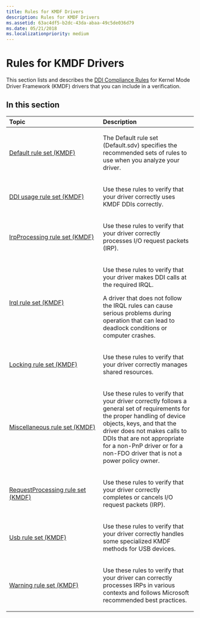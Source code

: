 ```yaml
---
title: Rules for KMDF Drivers
description: Rules for KMDF Drivers
ms.assetid: 63ac4df5-b2dc-43da-abaa-49c5de036d79
ms.date: 05/21/2018
ms.localizationpriority: medium
---
```


# Rules for KMDF Drivers


This section lists and describes the [DDI Compliance Rules](static-driver-verifier-rules.md) for Kernel Mode Driver Framework (KMDF) drivers that you can include in a verification.

## In this section


<table>
<colgroup>
<col width="50%" />
<col width="50%" />
</colgroup>
<thead>
<tr class="header">
<th align="left">Topic</th>
<th align="left">Description</th>
</tr>
</thead>
<tbody>
<tr class="odd">
<td align="left"><p><a href="default-rule-set--kmdf-.md" data-raw-source="[Default rule set (KMDF)](default-rule-set--kmdf-.md)">Default rule set (KMDF)</a></p></td>
<td align="left"><p>The Default rule set (Default.sdv) specifies the recommended sets of rules to use when you analyze your driver.</p></td>
</tr>
<tr class="even">
<td align="left"><p><a href="ddi-usage-rule-set--kmdf-.md" data-raw-source="[DDI usage rule set (KMDF)](ddi-usage-rule-set--kmdf-.md)">DDI usage rule set (KMDF)</a></p></td>
<td align="left"><p>Use these rules to verify that your driver correctly uses KMDF DDIs correctly.</p></td>
</tr>
<tr class="odd">
<td align="left"><p><a href="irpprocessing-rule-set--kmdf-.md" data-raw-source="[IrpProcessing rule set (KMDF)](irpprocessing-rule-set--kmdf-.md)">IrpProcessing rule set (KMDF)</a></p></td>
<td align="left"><p>Use these rules to verify that your driver correctly processes I/O request packets (IRP).</p></td>
</tr>
<tr class="even">
<td align="left"><p><a href="irql-rule-set--kmdf-.md" data-raw-source="[Irql rule set (KMDF)](irql-rule-set--kmdf-.md)">Irql rule set (KMDF)</a></p></td>
<td align="left"><p>Use these rules to verify that your driver makes DDI calls at the required IRQL.</p>
<p>A driver that does not follow the IRQL rules can cause serious problems during operation that can lead to deadlock conditions or computer crashes.</p></td>
</tr>
<tr class="odd">
<td align="left"><p><a href="locking-rule-set--kmdf-.md" data-raw-source="[Locking rule set (KMDF)](locking-rule-set--kmdf-.md)">Locking rule set (KMDF)</a></p></td>
<td align="left"><p>Use these rules to verify that your driver correctly manages shared resources.</p></td>
</tr>
<tr class="even">
<td align="left"><p><a href="miscellaneous-rule-set--kmdf-.md" data-raw-source="[Miscellaneous rule set (KMDF)](miscellaneous-rule-set--kmdf-.md)">Miscellaneous rule set (KMDF)</a></p></td>
<td align="left"><p>Use these rules to verify that your driver correctly follows a general set of requirements for the proper handling of device objects, keys, and that the driver does not makes calls to DDIs that are not appropriate for a non-PnP driver or for a non-FDO driver that is not a power policy owner.</p></td>
</tr>
<tr class="odd">
<td align="left"><p><a href="requestprocessing-rule-set--kmdf-.md" data-raw-source="[RequestProcessing rule set (KMDF)](requestprocessing-rule-set--kmdf-.md)">RequestProcessing rule set (KMDF)</a></p></td>
<td align="left"><p>Use these rules to verify that your driver correctly completes or cancels I/O request packets (IRP).</p></td>
</tr>
<tr class="even">
<td align="left"><p><a href="usb-rule-set--kmdf-.md" data-raw-source="[Usb rule set (KMDF)](usb-rule-set--kmdf-.md)">Usb rule set (KMDF)</a></p></td>
<td align="left"><p>Use these rules to verify that your driver correctly handles some specialized KMDF methods for USB devices.</p></td>
</tr>
<tr class="odd">
<td align="left"><p><a href="warning-rule-set--kmdf-.md" data-raw-source="[Warning rule set (KMDF)](warning-rule-set--kmdf-.md)">Warning rule set (KMDF)</a></p></td>
<td align="left"><p>Use these rules to verify that your driver can correctly processes IRPs in various contexts and follows Microsoft recommended best practices.</p></td>
</tr>
</tbody>
</table>

 

 

 





